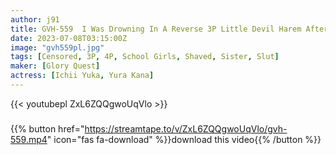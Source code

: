 ```yaml
---
author: j91
title: GVH-559  I Was Drowning In A Reverse 3P Little Devil Harem After Being D***k By My Niece Slut Sister Kana Yura / Yuka Ichii
date: 2023-07-08T03:15:00Z
image: "gvh559pl.jpg"
tags: [Censored, 3P, 4P, School Girls, Shaved, Sister, Slut]
maker: [Glory Quest]
actress: [Ichii Yuka, Yura Kana]
---
```



{{< youtubepl ZxL6ZQQgwoUqVlo >}}
###

{{% button href="https://streamtape.to/v/ZxL6ZQQgwoUqVlo/gvh-559.mp4" icon="fas fa-download" %}}download this video{{% /button %}}

